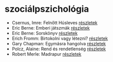 # szociálpszichológia

- Csernus, Imre: Felnőtt Húsleves [részletek](_details/%7Bopf.creator%7D.md#id_378)
- Eric Berne: Emberi játszmák [részletek](_details/%7Bopf.creator%7D.md#id_291)
- Eric Berne: Sorskönyv [részletek](_details/%7Bopf.creator%7D.md#id_292)
- Erich Fromm: Birtokolni vagy létezni? [részletek](_details/%7Bopf.creator%7D.md#id_2)
- Gary Chapman: Egymásra hangolva [részletek](_details/%7Bopf.creator%7D.md#id_379)
- Polcz, Alaine: Rend és rendetlenség [részletek](_details/%7Bopf.creator%7D.md#id_1442)
- Robert Merle: Madrapur [részletek](_details/%7Bopf.creator%7D.md#id_334)